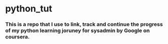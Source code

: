 # python_tut
### This is a repo that I use to link, track and continue the progress of my python learning joruney for sysadmin by Google on coursera.
